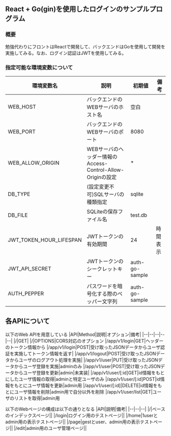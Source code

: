 ## React + Go(gin)を使用したログインのサンプルプログラム

### 概要

勉強代わりにフロントはReactで開発して、バックエンドはGoを使用して開発を実施してみる。なお、ログイン認証はJWTを使用してみる。

### 指定可能な環境変数について

| 環境変数名              | 説明                                                       | 初期値         | 備考     |
| ----------------------- | ---------------------------------------------------------- | -------------- | -------- |
| WEB_HOST                | バックエンドのWEBサーバのホスト名                          | 空白           |
| WEB_PORT                | バックエンドのWEBサーバのポート                            | 8080           |
| WEB_ALLOW_ORIGIN        | WEBサーバのヘッダー情報のAccess-Control-Allow-Originの設定 | \*             |
| DB_TYPE                 | (設定変更不可)SQLサーバの種類指定                          | sqlite         |
| DB_FILE                 | SQLiteの保存ファイル名                                     | test.db        |
| JWT_TOKEN_HOUR_LIFESPAN | JWTトークンの有効期間                                      | 24             | 時間表示 |
| JWT_API_SECRET          | JWTトークンのシークレットキー                              | auth-go-sample |
| AUTH_PEPPER             | パスワードを暗号化する際のペッパー文字列                   | auth-go-sample |

## 各APIについて

以下のWeb APIを用意している
|API|Method|説明|オプション|備考|
|--|--|--|--|--|
|/|GET|
|/|OPTIONS|CORS対応のオプション
|/app/v1/login|GET|ヘッダーのトークン情報から
|/app/v1/login|POST|受け取ったJSONデータからユーザ認証を実施してトークン情報を返す|
|/app/v1/logout|POST|受け取ったJSONデータからユーザのログアウト処理を実施|
|/app/v1/user|PUT|受け取ったJSONデータからユーザ登録を実施|adminのみ
|/app/v1/user|POST|受け取ったJSONデータからユーザ登録を更新|admin|未実装|
|/app/v1/user/[:id]GET|id情報をもとにしたユーザ情報の取得|adminと特定ユーザのみ
|/app/v1/user/[:id]POST|id情報をもとにユーザ情報を更新|admin用
|/app/v1/user/[:id]|DELETE|id情報をもとにユーザ情報を削除|admin用で自分以外を削除
|/app/v1/user/list|GET|ユーザのリストを取得|admin用

以下のWebページの構成は以下の通りとなる
|API|説明|備考|
|--|--|--|
|/|ベースのインデックスページ||
|/login|ログイン用のテストページ||
|/home|1userとadmin用の表示テストページ||
|/page|gestとuser、admin用の表示テストページ||
|/edit|admin用のユーザ管理ページ||
